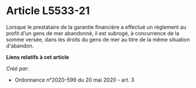 # Article L5533-21

Lorsque le prestataire de la garantie financière a effectué un règlement au profit d'un gens de mer abandonné, il est
subrogé, à concurrence de la somme versée, dans les droits du gens de mer au titre de la même situation d'abandon.

**Liens relatifs à cet article**

_Créé par_:

  - Ordonnance n°2020-599 du 20 mai 2020 - art. 3

